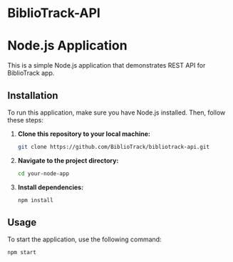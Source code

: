 # BiblioTrack-API

# Node.js Application

This is a simple Node.js application that demonstrates REST API for BiblioTrack app.

## Installation

To run this application, make sure you have Node.js installed. Then, follow these steps:

1. **Clone this repository to your local machine:**
    ```bash
    git clone https://github.com/BiblioTrack/bibliotrack-api.git
    ```

2. **Navigate to the project directory:**
    ```bash
    cd your-node-app
    ```

3. **Install dependencies:**
    ```bash
    npm install
    ```

## Usage

To start the application, use the following command:
```bash
npm start

